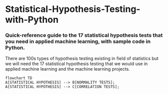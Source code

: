 # Statistical-Hypothesis-Testing-with-Python
### Quick-reference guide to the 17 statistical hypothesis tests that you need in applied machine learning, with sample code in Python.

There are 100s types of hypothesis testing existing in field of statistics but we will need the 17 statistical hypothesis testing that we would use in applied machine learning and the machine learning projects.

```mermaid
flowchart TD
A[STATISTICAL HYPOTHESIS] --> B[NORMALITY TESTS];
A[STATISTICAL HYPOTHESIS] --> C[CORRELATION TESTS];
```
